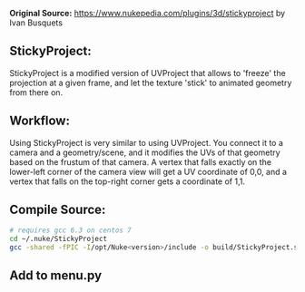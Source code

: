 <b>Original Source:</b> https://www.nukepedia.com/plugins/3d/stickyproject
by Ivan Busquets

## StickyProject:
StickyProject is a modified version of UVProject that allows to 'freeze' the projection at a given frame, and let the texture 'stick' to animated geometry from there on.

## Workflow:
Using StickyProject is very similar to using UVProject. You connect it to a camera and a geometry/scene, and it modifies the UVs of that geometry based on the frustum of that camera. A vertex that falls exactly on the lower-left corner of the camera view will get a UV coordinate of 0,0, and a vertex that falls on the top-right corner gets a coordinate of 1,1.

## Compile Source:
```sh
# requires gcc 6.3 on centos 7
cd ~/.nuke/StickyProject
gcc -shared -fPIC -I/opt/Nuke<version>/include -o build/StickyProject.so StickyProject.cpp
```

## Add to menu.py
```python

```


